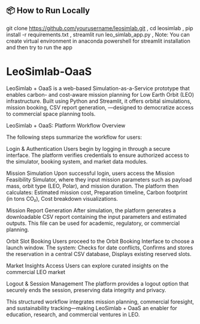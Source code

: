 ## 📦 How to Run Locally
git clone https://github.com/yourusername/leosimlab.git ,
cd leosimlab ,
pip install -r requirements.txt  ,
streamlit run leo_simlab_app.py  ,
Note: You can create virtual environment in anaconda powershell for streamlit installation and then try to run the app

# LeoSimlab-OaaS
LeoSimlab + OaaS is a web-based Simulation-as-a-Service prototype that enables carbon- and cost-aware mission planning for Low Earth Orbit (LEO) infrastructure. Built using Python and Streamlit, it offers orbital simulations, mission booking, CSV report generation, —designed to democratize access to commercial space planning tools.

LeoSimlab + OaaS: Platform Workflow Overview

The following steps summarize the workflow for users:

Login & Authentication
Users begin by logging in through a secure interface. The platform verifies credentials to ensure authorized access to the simulator, booking system, and market data modules.

Mission Simulation
Upon successful login, users access the Mission Feasibility Simulator, where they input mission parameters such as payload mass, orbit type (LEO, Polar), and mission duration.
The platform then calculates:
Estimated mission cost,
Preparation timeline,
Carbon footprint (in tons CO₂),
Cost breakdown visualizations.

Mission Report Generation
After simulation, the platform generates a downloadable CSV report containing the input parameters and estimated outputs. This file can be used for academic, regulatory, or commercial planning.

Orbit Slot Booking
Users proceed to the Orbit Booking Interface to choose a launch window. The system:
Checks for date conflicts,
Confirms and stores the reservation in a central CSV database,
Displays existing reserved slots.

Market Insights Access
Users can explore curated insights on the commercial LEO market

Logout & Session Management
The platform provides a logout option that securely ends the session, preserving data integrity and privacy.

This structured workflow integrates mission planning, commercial foresight, and sustainability tracking—making LeoSimlab + OaaS an enabler for education, research, and commercial ventures in LEO.
